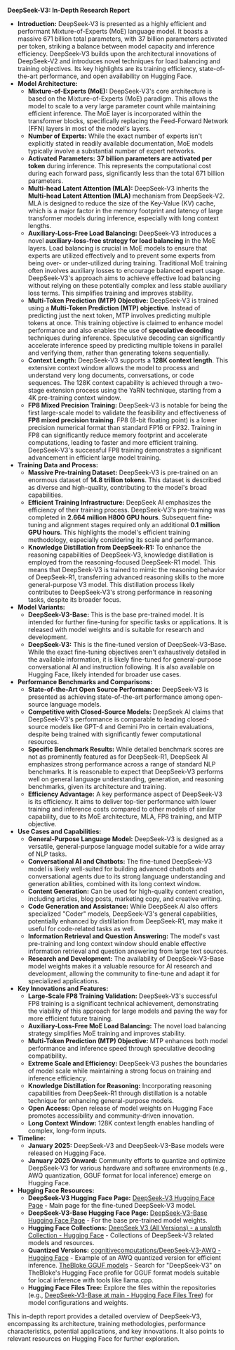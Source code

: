 
**DeepSeek-V3: In-Depth Research Report**

* **Introduction:** DeepSeek-V3 is presented as a highly efficient and performant Mixture-of-Experts (MoE) language model. It boasts a massive 671 billion total parameters, with 37 billion parameters activated per token, striking a balance between model capacity and inference efficiency. DeepSeek-V3 builds upon the architectural innovations of DeepSeek-V2 and introduces novel techniques for load balancing and training objectives. Its key highlights are its training efficiency, state-of-the-art performance, and open availability on Hugging Face.  
* **Model Architecture:**  
  * **Mixture-of-Experts (MoE):** DeepSeek-V3's core architecture is based on the Mixture-of-Experts (MoE) paradigm. This allows the model to scale to a very large parameter count while maintaining efficient inference. The MoE layer is incorporated within the transformer blocks, specifically replacing the Feed-Forward Network (FFN) layers in most of the model's layers.  
  * **Number of Experts:** While the exact number of experts isn't explicitly stated in readily available documentation, MoE models typically involve a substantial number of expert networks.  
  * **Activated Parameters:** **37 billion parameters are activated per token** during inference. This represents the computational cost during each forward pass, significantly less than the total 671 billion parameters.  
  * **Multi-head Latent Attention (MLA):** DeepSeek-V3 inherits the **Multi-head Latent Attention (MLA)** mechanism from DeepSeek-V2. MLA is designed to reduce the size of the Key-Value (KV) cache, which is a major factor in the memory footprint and latency of large transformer models during inference, especially with long context lengths.  
  * **Auxiliary-Loss-Free Load Balancing:** DeepSeek-V3 introduces a novel **auxiliary-loss-free strategy for load balancing** in the MoE layers. Load balancing is crucial in MoE models to ensure that experts are utilized effectively and to prevent some experts from being over- or under-utilized during training. Traditional MoE training often involves auxiliary losses to encourage balanced expert usage. DeepSeek-V3's approach aims to achieve effective load balancing without relying on these potentially complex and less stable auxiliary loss terms. This simplifies training and improves stability.  
  * **Multi-Token Prediction (MTP) Objective:** DeepSeek-V3 is trained using a **Multi-Token Prediction (MTP) objective**. Instead of predicting just the next token, MTP involves predicting multiple tokens at once. This training objective is claimed to enhance model performance and also enables the use of **speculative decoding** techniques during inference. Speculative decoding can significantly accelerate inference speed by predicting multiple tokens in parallel and verifying them, rather than generating tokens sequentially.  
  * **Context Length:** DeepSeek-V3 supports a **128K context length**. This extensive context window allows the model to process and understand very long documents, conversations, or code sequences. The 128K context capability is achieved through a two-stage extension process using the YaRN technique, starting from a 4K pre-training context window.  
  * **FP8 Mixed Precision Training:** DeepSeek-V3 is notable for being the first large-scale model to validate the feasibility and effectiveness of **FP8 mixed precision training**. FP8 (8-bit floating point) is a lower precision numerical format than standard FP16 or FP32. Training in FP8 can significantly reduce memory footprint and accelerate computations, leading to faster and more efficient training. DeepSeek-V3's successful FP8 training demonstrates a significant advancement in efficient large model training.  
* **Training Data and Process:**  
  * **Massive Pre-training Dataset:** DeepSeek-V3 is pre-trained on an enormous dataset of **14.8 trillion tokens**. This dataset is described as diverse and high-quality, contributing to the model's broad capabilities.  
  * **Efficient Training Infrastructure:** DeepSeek AI emphasizes the efficiency of their training process. DeepSeek-V3's pre-training was completed in **2.664 million H800 GPU hours**. Subsequent fine-tuning and alignment stages required only an additional **0.1 million GPU hours**. This highlights the model's efficient training methodology, especially considering its scale and performance.  
  * **Knowledge Distillation from DeepSeek-R1:** To enhance the reasoning capabilities of DeepSeek-V3, knowledge distillation is employed from the reasoning-focused DeepSeek-R1 model. This means that DeepSeek-V3 is trained to mimic the reasoning behavior of DeepSeek-R1, transferring advanced reasoning skills to the more general-purpose V3 model. This distillation process likely contributes to DeepSeek-V3's strong performance in reasoning tasks, despite its broader focus.  
* **Model Variants:**  
  * **DeepSeek-V3-Base:** This is the base pre-trained model. It is intended for further fine-tuning for specific tasks or applications. It is released with model weights and is suitable for research and development.  
  * **DeepSeek-V3:** This is the fine-tuned version of DeepSeek-V3-Base. While the exact fine-tuning objectives aren't exhaustively detailed in the available information, it is likely fine-tuned for general-purpose conversational AI and instruction following. It is also available on Hugging Face, likely intended for broader use cases.  
* **Performance Benchmarks and Comparisons:**  
  * **State-of-the-Art Open Source Performance:** DeepSeek-V3 is presented as achieving state-of-the-art performance among open-source language models.  
  * **Competitive with Closed-Source Models:** DeepSeek AI claims that DeepSeek-V3's performance is comparable to leading closed-source models like GPT-4 and Gemini Pro in certain evaluations, despite being trained with significantly fewer computational resources.  
  * **Specific Benchmark Results:** While detailed benchmark scores are not as prominently featured as for DeepSeek-R1, DeepSeek AI emphasizes strong performance across a range of standard NLP benchmarks. It is reasonable to expect that DeepSeek-V3 performs well on general language understanding, generation, and reasoning benchmarks, given its architecture and training.  
  * **Efficiency Advantage:** A key performance aspect of DeepSeek-V3 is its efficiency. It aims to deliver top-tier performance with lower training and inference costs compared to other models of similar capability, due to its MoE architecture, MLA, FP8 training, and MTP objective.  
* **Use Cases and Capabilities:**  
  * **General-Purpose Language Model:** DeepSeek-V3 is designed as a versatile, general-purpose language model suitable for a wide array of NLP tasks.  
  * **Conversational AI and Chatbots:** The fine-tuned DeepSeek-V3 model is likely well-suited for building advanced chatbots and conversational agents due to its strong language understanding and generation abilities, combined with its long context window.  
  * **Content Generation:** Can be used for high-quality content creation, including articles, blog posts, marketing copy, and creative writing.  
  * **Code Generation and Assistance:** While DeepSeek AI also offers specialized "Coder" models, DeepSeek-V3's general capabilities, potentially enhanced by distillation from DeepSeek-R1, may make it useful for code-related tasks as well.  
  * **Information Retrieval and Question Answering:** The model's vast pre-training and long context window should enable effective information retrieval and question answering from large text sources.  
  * **Research and Development:** The availability of DeepSeek-V3-Base model weights makes it a valuable resource for AI research and development, allowing the community to fine-tune and adapt it for specialized applications.  
* **Key Innovations and Features:**  
  * **Large-Scale FP8 Training Validation:** DeepSeek-V3's successful FP8 training is a significant technical achievement, demonstrating the viability of this approach for large models and paving the way for more efficient future training.  
  * **Auxiliary-Loss-Free MoE Load Balancing:** The novel load balancing strategy simplifies MoE training and improves stability.  
  * **Multi-Token Prediction (MTP) Objective:** MTP enhances both model performance and inference speed through speculative decoding compatibility.  
  * **Extreme Scale and Efficiency:** DeepSeek-V3 pushes the boundaries of model scale while maintaining a strong focus on training and inference efficiency.  
  * **Knowledge Distillation for Reasoning:** Incorporating reasoning capabilities from DeepSeek-R1 through distillation is a notable technique for enhancing general-purpose models.  
  * **Open Access:** Open release of model weights on Hugging Face promotes accessibility and community-driven innovation.  
  * **Long Context Window:** 128K context length enables handling of complex, long-form inputs.  
* **Timeline:**  
  * **January 2025:** DeepSeek-V3 and DeepSeek-V3-Base models were released on Hugging Face.  
  * **January 2025 Onward:** Community efforts to quantize and optimize DeepSeek-V3 for various hardware and software environments (e.g., AWQ quantization, GGUF format for local inference) emerge on Hugging Face.  
* **Hugging Face Resources:**  
  * **DeepSeek-V3 Hugging Face Page:** [DeepSeek-V3 Hugging Face Page](https://huggingface.co/deepseek-ai/DeepSeek-V3) \- Main page for the fine-tuned DeepSeek-V3 model.  
  * **DeepSeek-V3-Base Hugging Face Page:** [DeepSeek-V3-Base Hugging Face Page](https://huggingface.co/deepseek-ai/DeepSeek-V3-Base) \- For the base pre-trained model weights.  
  * **Hugging Face Collections:** [DeepSeek V3 (All Versions) \- a unsloth Collection \- Hugging Face](https://huggingface.co/collections/unsloth/deepseek-v3-all-versions-677cf5cfd7df8b7815fc723c) \- Collections of DeepSeek-V3 related models and resources.  
  * **Quantized Versions:** [cognitivecomputations/DeepSeek-V3-AWQ \- Hugging Face](https://huggingface.co/cognitivecomputations/DeepSeek-V3-AWQ) \- Example of an AWQ quantized version for efficient inference. [TheBloke GGUF models](https://www.google.com/url?sa=E&source=gmail&q=https://huggingface.co/TheBloke) \- Search for "DeepSeek-V3" on TheBloke's Hugging Face profile for GGUF format models suitable for local inference with tools like llama.cpp.  
  * **Hugging Face Files Tree:** Explore the files within the repositories (e.g., [DeepSeek-V3-Base at main \- Hugging Face Files Tree](https://huggingface.co/deepseek-ai/DeepSeek-V3-Base/tree/main)) for model configurations and weights.

This in-depth report provides a detailed overview of DeepSeek-V3, encompassing its architecture, training methodologies, performance characteristics, potential applications, and key innovations. It also points to relevant resources on Hugging Face for further exploration.

